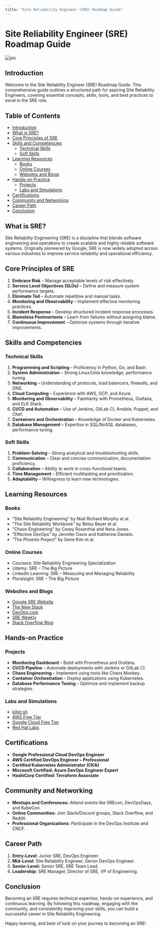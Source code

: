 ```yaml
---
title: "Site Reliability Engineer (SRE) Roadmap Guide"
---
```


# Site Reliability Engineer (SRE) Roadmap Guide
![pic](/site-reliability-engineer.png)
## Introduction
Welcome to the Site Reliability Engineer (SRE) Roadmap Guide. This comprehensive guide outlines a structured path for aspiring Site Reliability Engineers, covering essential concepts, skills, tools, and best practices to excel in the SRE role.

## Table of Contents
- [Introduction](#introduction)
- [What is SRE?](#what-is-sre)
- [Core Principles of SRE](#core-principles-of-sre)
- [Skills and Competencies](#skills-and-competencies)
  - [Technical Skills](#technical-skills)
  - [Soft Skills](#soft-skills)
- [Learning Resources](#learning-resources)
  - [Books](#books)
  - [Online Courses](#online-courses)
  - [Websites and Blogs](#websites-and-blogs)
- [Hands-on Practice](#hands-on-practice)
  - [Projects](#projects)
  - [Labs and Simulations](#labs-and-simulations)
- [Certifications](#certifications)
- [Community and Networking](#community-and-networking)
- [Career Path](#career-path)
- [Conclusion](#conclusion)

## What is SRE?
Site Reliability Engineering (SRE) is a discipline that blends software engineering and operations to create scalable and highly reliable software systems. Originally pioneered by Google, SRE is now widely adopted across various industries to improve service reliability and operational efficiency.

## Core Principles of SRE
1. **Embrace Risk** – Manage acceptable levels of risk effectively.
2. **Service Level Objectives (SLOs)** – Define and measure system performance targets.
3. **Eliminate Toil** – Automate repetitive and manual tasks.
4. **Monitoring and Observability** – Implement effective monitoring practices.
5. **Incident Response** – Develop structured incident response processes.
6. **Blameless Postmortems** – Learn from failures without assigning blame.
7. **Continuous Improvement** – Optimize systems through iterative improvements.

## Skills and Competencies

### Technical Skills
1. **Programming and Scripting** – Proficiency in Python, Go, and Bash.
2. **System Administration** – Strong Linux/Unix knowledge, performance tuning.
3. **Networking** – Understanding of protocols, load balancers, firewalls, and DNS.
4. **Cloud Computing** – Experience with AWS, GCP, and Azure.
5. **Monitoring and Observability** – Familiarity with Prometheus, Grafana, and ELK Stack.
6. **CI/CD and Automation** – Use of Jenkins, GitLab CI, Ansible, Puppet, and Chef.
7. **Containers and Orchestration** – Knowledge of Docker and Kubernetes.
8. **Database Management** – Expertise in SQL/NoSQL databases, performance tuning.

### Soft Skills
1. **Problem-Solving** – Strong analytical and troubleshooting skills.
2. **Communication** – Clear and concise communication, documentation proficiency.
3. **Collaboration** – Ability to work in cross-functional teams.
4. **Time Management** – Efficient multitasking and prioritization.
5. **Adaptability** – Willingness to learn new technologies.

## Learning Resources

### Books
- "Site Reliability Engineering" by Niall Richard Murphy et al.
- "The Site Reliability Workbook" by Betsy Beyer et al.
- "Chaos Engineering" by Casey Rosenthal and Nora Jones.
- "Effective DevOps" by Jennifer Davis and Katherine Daniels.
- "The Phoenix Project" by Gene Kim et al.

### Online Courses
- Coursera: Site Reliability Engineering Specialization
- Udemy: SRE – The Big Picture
- LinkedIn Learning: SRE – Measuring and Managing Reliability
- Pluralsight: SRE – The Big Picture

### Websites and Blogs
- [Google SRE Website](https://sre.google/)
- [The New Stack](https://thenewstack.io/)
- [DevOps.com](https://devops.com/)
- [SRE Weekly](https://sreweekly.com/)
- [Stack Overflow Blog](https://stackoverflow.blog/)

## Hands-on Practice

### Projects
- **Monitoring Dashboard** – Build with Prometheus and Grafana.
- **CI/CD Pipeline** – Automate deployments with Jenkins or GitLab CI.
- **Chaos Engineering** – Implement using tools like Chaos Monkey.
- **Container Orchestration** – Deploy applications using Kubernetes.
- **Database Performance Tuning** – Optimize and implement backup strategies.

### Labs and Simulations
- [killer.sh](https://killer.sh/)
- [AWS Free Tier](https://aws.amazon.com/free/)
- [Google Cloud Free Tier](https://cloud.google.com/free/)
- [Red Hat Labs](https://www.redhat.com/en/interactive-labs/enterprise-linux)

## Certifications
- **Google Professional Cloud DevOps Engineer**
- **AWS Certified DevOps Engineer – Professional**
- **Certified Kubernetes Administrator (CKA)**
- **Microsoft Certified: Azure DevOps Engineer Expert**
- **HashiCorp Certified: Terraform Associate**

## Community and Networking
- **Meetups and Conferences:** Attend events like SREcon, DevOpsDays, and KubeCon.
- **Online Communities:** Join Slack/Discord groups, Stack Overflow, and Reddit.
- **Professional Organizations:** Participate in the DevOps Institute and CNCF.

## Career Path
1. **Entry-Level:** Junior SRE, DevOps Engineer.
2. **Mid-Level:** Site Reliability Engineer, Senior DevOps Engineer.
3. **Senior-Level:** Senior SRE, SRE Team Lead.
4. **Leadership:** SRE Manager, Director of SRE, VP of Engineering.

## Conclusion
Becoming an SRE requires technical expertise, hands-on experience, and continuous learning. By following this roadmap, engaging with the community, and consistently improving your skills, you can build a successful career in Site Reliability Engineering.

Happy learning, and best of luck on your journey to becoming an SRE!
